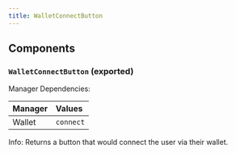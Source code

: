 ```yaml
---
title: WalletConnectButton
---
```


## Components

### `WalletConnectButton` (exported)

Manager Dependencies:

| Manager | Values                                                          |
| :--- | :------------------------------------------------------------------- |
| Wallet | `connect`

Info: Returns a button that would connect the user via their wallet.